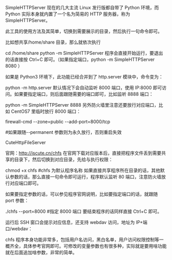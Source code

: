 
SimpleHTTPServer
现在的几大主流 Linux 发行版都自带了 Python 环境，而 Python 实际本身就内置了一个名为简易的 HTTP 服务器，称为 SimpleHTTPServer。

此工具的使用方法及其简单，切换到需要展示的目录，然后执行一句命令即可。

比如想共享/home/share 目录，那么就依次执行

cd /home/share
python -m SimpleHTTPServer
程序会直接开始运行，要退出的话直接按 Ctrl+C 即可。（如果指定端口，python -m SimpleHTTPServer 8080 ）

如果是 Python3 环境下，此功能已经合并到了 http.server 模块中，命令变为：

python -m http.server
默认情况下会自动监听 8000 端口，使用 IP:8000 即可访问。如果要指定端口，则后面跟随需要的端口即可，比如监听 8888 端口：

python -m SimpleHTTPServer 8888
另外防火墙里注意还要放行对应端口，比如 CentOS7 里临时放行 8000 端口：

firewall-cmd --zone=public --add-port=8000/tcp     

#如果跟随--permanent 参数则为永久放行，否则重启失效

CuteHttpFileServer

官网：http://iscute.cn/chfs
在官网下载对应版本后，直接把程序文件丢到需要共享的目录下，然后切换到对应目录，先给与执行权限：

chmod +x chfs      #chfs 为默认程序名称
如果直接共享程序所在目录的话，其他默认参数的话，那么直接一句命令即可运行，程序默认监听 80 端口，注意防火墙放行对应端口即可。

如果要指定参数的话，可以参见程序官网说明，比如要指定端口的话，就跟随 port 参数：

./chfs --port=8000     #指定 8000 端口
要结束程序的话同样直接 Ctrl+C 即可。

运行后 SSH 窗口会提示对应信息，还支持 webdav 访问，地址为 IP+端口/webdav：

chfs 程序本身功能非常多，包括用户名访问，黑白名单，用户访问权限控制等一概齐全，具体参考官网即可。可修改的变量参数也有很多种，实际就是要用啥功能就在后面追加啥参数，非常的简单。







